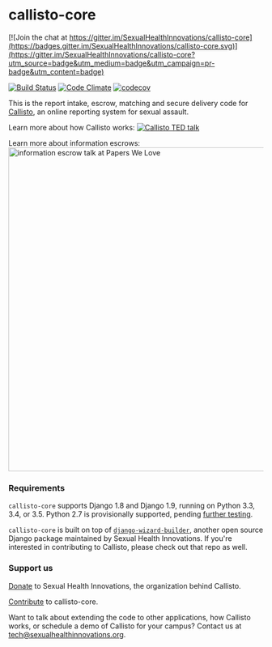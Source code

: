 # callisto-core

[![Join the chat at https://gitter.im/SexualHealthInnovations/callisto-core](https://badges.gitter.im/SexualHealthInnovations/callisto-core.svg)](https://gitter.im/SexualHealthInnovations/callisto-core?utm_source=badge&utm_medium=badge&utm_campaign=pr-badge&utm_content=badge)

[![Build Status](https://travis-ci.org/SexualHealthInnovations/callisto-core.svg?branch=master)](https://travis-ci.org/SexualHealthInnovations/callisto-core)
[![Code Climate](https://codeclimate.com/github/SexualHealthInnovations/callisto-core/badges/gpa.svg)](https://codeclimate.com/github/SexualHealthInnovations/callisto-core)
[![codecov](https://codecov.io/gh/SexualHealthInnovations/callisto-core/branch/master/graph/badge.svg)](https://codecov.io/gh/SexualHealthInnovations/callisto-core)

This is the report intake, escrow, matching and secure delivery code for [Callisto](https://www.projectcallisto.org), an online reporting system for sexual assault. 

Learn more about how Callisto works:
<a href="https://www.ted.com/talks/jessica_ladd_the_reporting_system_that_sexual_assault_survivors_want?language=en" target="_blank"><img src="https://www.projectcallisto.org/assets/img/ted-video-still.png" alt="Callisto TED talk"></a>

Learn more about information escrows:
<a href="https://www.youtube.com/watch?v=mYV6_OaZeEs" target="_blank"><img src="https://www.projectcallisto.org/assets/img/pwl-video-still.png" alt="information escrow talk at Papers We Love" width="640"></a>

### Requirements
`callisto-core` supports Django 1.8 and Django 1.9, running on Python 3.3, 3.4, or 3.5. Python 2.7 is provisionally supported, pending [further testing](https://githib.com/SexualHealthInnovations/callisto-core/issue/19).

`callisto-core` is built on top of [`django-wizard-builder`](https://github.com/SexualHealthInnovations/django-wizard-builder), another open source Django package maintained by Sexual Health Innovations. If you're interested in contributing to Callisto, please check out that repo as well.

### Support us

[Donate](https://www.sexualhealthinnovations.org/donate/) to Sexual Health Innovations, the organization behind Callisto.

[Contribute](https://github.com/SexualHealthInnovations/callisto-core/blob/master/CONTRIBUTING.md) to callisto-core.

Want to talk about extending the code to other applications, how Callisto works, or schedule a demo of Callisto for your campus? Contact us at [tech@sexualhealthinnovations.org](mailto:tech@sexualhealthinnovations.org).
